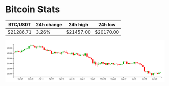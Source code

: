 # Bitcoin Stats

BTC/USDT|24h change|24h high|24h low|
|---|---|---|---|
|$21286.71|3.26%|$21457.00|$20170.00|

<img src="./chart.svg">
